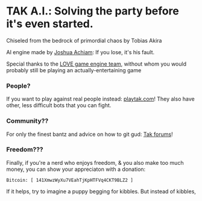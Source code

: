 # TAK A.I.:    Solving the party before it's even started.

Chiseled from the bedrock of primordial chaos by Tobias Akira

AI engine made by [Joshua Achiam](github.com/jachiam/tak-ai): If you lose, it's his fault.

Special thanks to the [LOVE game engine team](love2d.org), without whom you would probably still be playing an actually-entertaining game                        


### People?
If you want to play against real people instead: [playtak.com](playtak.com)! They also have other, less difficult bots that you can fight.

### Community??
For only the finest bantz and advice on how to git gud: [Tak forums](reddit.com/r/tak)! 

### Freedom???
Finally, if you're a nerd who enjoys freedom, & you also make too much money, you can show your appreciaton with a donation:

	Bitcoin: [ 141XmwzWyXu7VEahTjKpHTFVq4CKT9BLZ2 ]

If it helps, try to imagine a puppy begging for kibbles. But instead of kibbles,
